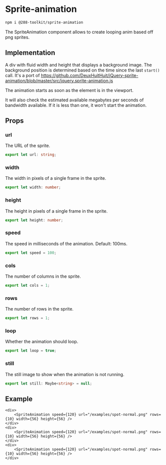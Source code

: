 # Sprite-animation

```sh
npm i @288-toolkit/sprite-animation
```

The SpriteAnimation component allows to create looping anim based off png sprites.

## Implementation

A div with fluid width and height that displays a background image. The background position is
determined based on the time since the last `start()` call. It's a port of
<https://github.com/DeuxHuitHuit/jQuery-sprite-animation/blob/master/src/jquery.sprite-animation.js>

The animation starts as soon as the element is in the viewport.

It will also check the estimated available megabytes per seconds of bandwidth available. If it is
less than one, it won't start the animation.

## Props

### url

The URL of the sprite.

```ts
export let url: string;
```

### width

The width in pixels of a single frame in the sprite.

```ts
export let width: number;
```

### height

The height in pixels of a single frame in the sprite.

```ts
export let height: number;
```

### speed

The speed in milliseconds of the animation. Default: 100ms.

```ts
export let speed = 100;
```

### cols

The number of columns in the sprite.

```ts
export let cols = 1;
```

### rows

The number of rows in the sprite.

```ts
export let rows = 1;
```

### loop

Whether the animation should loop.

```ts
export let loop = true;
```

### still

The still image to show when the animation is not running.

```ts
export let still: Maybe<string> = null;
```

## Example

```svelte
<div>
	<SpriteAnimation speed={120} url="/examples/spot-normal.png" rows={10} width={56} height={56} />
</div>
<div>
	<SpriteAnimation speed={120} url="/examples/spot-normal.png" rows={10} width={56} height={56} />
</div>
<div>
	<SpriteAnimation speed={120} url="/examples/spot-normal.png" rows={10} width={56} height={56} />
</div>
```
